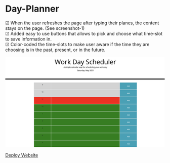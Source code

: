 # Day-Planner

&#x2611; When the user refreshes the page after typing their planes, the content stays on the page. (See screenshot-1)
<br>
&#x2611; Added easy to use buttons that allows to pick and choose what time-slot to save information in.
<br>
&#x2611; Color-coded the time-slots to make user aware if the time they are choosing is in the past, present, or in the future.
<br>

![Screenshot-1](./assets/images/whole.png)

[Deploy Website](https://emmettrr.github.io/Day-Planner/)